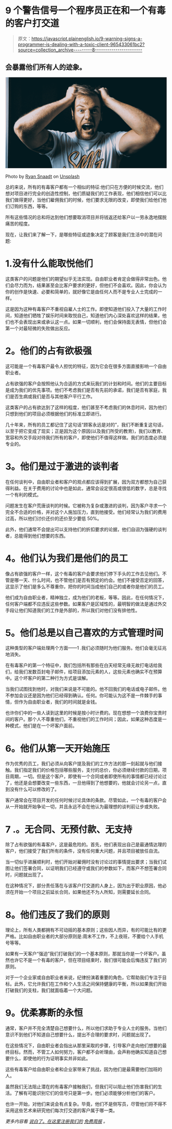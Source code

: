 # 9 个警告信号一个程序员正在和一个有毒的客户打交道

> 原文：<https://javascript.plainenglish.io/9-warning-signs-a-programmer-is-dealing-with-a-toxic-client-965433061bc2?source=collection_archive---------8----------------------->

## 会暴露他们所有人的迹象。

![](img/458ae28f83b07a877bdbb050ded36c06.png)

Photo by [Ryan Snaadt](https://unsplash.com/@ryansnaadt?utm_source=medium&utm_medium=referral) on [Unsplash](https://unsplash.com?utm_source=medium&utm_medium=referral)

总的来说，所有的有毒客户都有一个相似的特征:他们只在方便的时候交流，他们想对项目进行完全的创造性控制，他们质疑我们的工作表现，他们相信他们可以比我们做得更好，当他们雇佣我们的时候，他们要求无限的改变，即使我们给他们他们订购的东西，等等。

所有这些情况的总和将达到他们想要取消项目并将钱返还给客户以一劳永逸地摆脱痛苦的程度。

现在，让我们来了解一下，是哪些特征或迹象决定了顾客是我们生活中的潜在问题:

# 1.没有什么能取悦他们

这类客户的问题是他们的期望似乎无法实现。自由职业者肯定会做得非常出色。他们会尽力而为，结果甚至会比客户要求的更好，但他们不会喜欢。因此，你会认为你的创作是快速、必要和简单的，就好像它是由任何人而不是专业人士完成的一样。

这是因为这种有毒客户不重视自雇人士的工作。即使知道他们投入了大量的工作时间，知道他们牺牲了娱乐时间来取悦自己，知道他们内心深处喜欢这样的结果，他们也不会表现出来或承认这一点。如果一切顺利，他们会保持面无表情，但他们会第一个对最轻微的失败做出反应。

# **2。他们的占有欲极强**

这可能是一个有毒客户最令人担忧的特征，因为它会在很多方面直接影响一个自由职业者。

占有欲强的客户会按照他认为合适的方式来玩我们的计划和时间。他们的主要目标是成为我们的优先事项。他们不考虑我们是否有先前的承诺，我们是否有家庭，我们是否生病或我们是否与其他客户平行工作。

这类客户的占有欲达到了这样的程度，他们甚至不考虑我们的休息时间，因为他们只想到他们的项目必须根据他们的标准立即进行。

几十年来，所有的员工都记住了这句话“顾客永远是对的”，我们不断重复这句话，以至于把它变成了现实；正是因为这个原因(以及我们所受的教育)，我们以教育、宽容和外交手段对待我们所有的客户，即使他们不值得这样做。我们的态度必须是专业的。

# **3。他们是过于激进的谈判者**

在任何谈判中，自由职业者和客户的观点都应该得到扩展，因为双方都想为自己获得利益。在关于费用的讨论中也是如此，通常会设定很高或很低的数字，总是寻找一个有利的模式。

问题发生在客户荒唐谈判的时候。它被称为复杂或激进的谈判，因为客户寻求一个完全不合适的价格，并对这个人施加压力，直到他接受。他们经常认为我们的费用过高，所以他们讨价还价的还价至少要低 50%。

此外，他们通常不会提出可以支持他们的折扣要求的论据，他们自诩为强硬的谈判者，总能得到他们想要的东西。

# **4。他们认为我们是他们的员工**

像占有欲强的客户一样，这个有毒的客户会要求他们停下手头的工作去见他们。不管是哪一天、什么时间，也不管他们是否有预定的约会。他们不接受否定的回答，这显示了他们是多么不尊重你，把你的时间当成他们自己的或者你是他们的员工。

他们成为自由职业者，精神独立，成为他们的老板，等等。因此，在任何情况下，任何客户端都不应违反这些参数。如果客户是区域性的，最明智的做法是通过外交手段让他们知道我们的工作是外部的，所以我们对他们没有排他性。

# **5。他们总是以自己喜欢的方式管理时间**

这种类型的客户端处理两个方面——1 .我们必须随时为他们服务。他们会毫无征兆地消失。

在有毒客户的第一个特征中，我们包括所有那些在白天经常无缘无故打电话给我们，给我们发数百封电子邮件，给项目添加元素的人，这些元素也确实不在预算中。这个坏客户的第二种行为方式是误解。

当我们试图找到他时，对我们来说是不可能的。他不回我们的电话或电子邮件。他不参加会议还是因为他们已经得到确认。任何。你可能认为这不是一件棘手的事情，但作为自由职业者，我们的时间就是金钱。

也许你们中的一些人读到这里的时候是按小时计费的。现在想想一个浪费你宝贵时间的客户。那个人不尊重他们，不重视他们的工作时间；因此，如果这种态度是一种模式，他们是在一个坏客户面前。

# **6。他们从第一天开始施压**

作为优秀的员工，我们必须从向客户提及我们的工作方法的那一刻起就与他们接触。我们指定我们的价格包括哪些服务，支付的总价，你必须继续付款的日期，项目周期，一切。但是这个客户，即使有一个合同或者即使所有的事情都已经讨论过了，他还是会想要改变一些东西，一旦他得到了他想要的，他就会讨论另一点，直到没有什么可以修改的了。

客户通常会在项目开发的任何时候讨论具体的条款。尽管如此，一个有毒的客户会从一开始就开始争论一切，并且永远不会在他认为最理想的谈判前让步或失败。

# 7 .**。无合同、无预付款、无支持**

除了占有欲强的有毒客户，这是最危险的。首先，他们表现出自己是最通情达理的客户，他们接受了我们所有的条件，没有任何重大问题，并且项目被放任自流。

当一切似乎进展顺利时，他们开始对雇佣时没有讨论过的事情提出要求；当我们试图让他们签署合同，以证明我们已经遵守或我们的参数如下，而客户不想签署合同时，问题就出现了。

在这种情况下，部分责任落在与该客户打交道的人身上，因为出于职业原因，他必须在开始一个项目之前延长合同，如果他还不为人所知，则需要延长合同。

# **8。他们违反了我们的原则**

理论上，所有人类都拥有不可动摇的基本原则；这些因人而异，有的可能比有的更严格。比如自由职业者的大部分原则是:周末不工作，不上夜班，不要给个人手机号等等。

如果有一天客户“强迫”我们打破我们的一个基本原则，那就当你是一个坏客户。虽然也许它不是一个有毒的客户，但在项目结束时，我们很可能会后悔违反了我们的原则。

对于一个企业家或自由职业者来说，纪律扮演着重要的角色，它帮助我们专注于目标。此外，它允许我们在工作和个人生活之间保持健康的平衡，所以如果我们开始打破我们的支柱，我们就面临着一个大问题。

# **9。优柔寡断的永恒**

通常，客户并不完全清楚自己想要什么，所以他们求助于专业人士的服务。当他们意识不到他们不知道自己想要什么，提出不合理的要求时，问题就出现了。

在这些情况下，自由职业者会指出从那里采取的步骤，引导客户走向他们想要的最终目标。然而，不管工人如何努力，客户都不会听理由，会声称他确实知道自己想要什么，即使他的行为证明事实并非如此。

这些有毒客户给自由职业者和企业家带来了挑战，因为他们是最需要他们加班的人。

虽然我们无法阻止潜在的有毒客户接触我们，但我们可以阻止他们伤害我们的生活。了解有可能识别它们的信号只是第一步。他们必须能够分析他们的客户。

也许一开始，对他们来说会有点复杂。毕竟，他们不是侧写员，尽管他们将不得不采用这些艺术来研究他们每次打交道的客户属于哪一类。

*更多内容看* [*说白了。在这里注册我们的*](http://plainenglish.io/) [*免费周报*](http://newsletter.plainenglish.io/) *。*